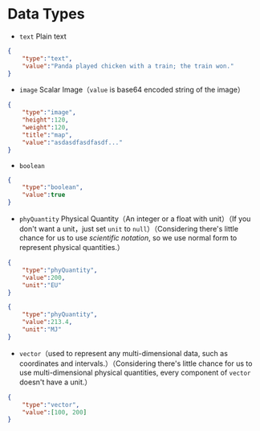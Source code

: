 # Data Types

- `text` Plain text
```json
{
    "type":"text",
    "value":"Panda played chicken with a train; the train won."
}
```

- `image` Scalar Image（`value` is base64 encoded string of the image）
```json
{
    "type":"image",
    "height":120,
    "weight":120,
    "title":"map",
    "value":"asdasdfasdfasdf..."
}
```

- `boolean`
```json
{
    "type":"boolean",
    "value":true
}
```

- `phyQuantity` Physical Quantity（An integer or a float with unit）（If you don't want a unit，just set `unit` to `null`）（Considering there's little chance for us to use _scientific notation_, so we use normal form to represent physical quantities.）
```json
{
    "type":"phyQuantity",
    "value":200,
    "unit":"EU"
}
```

```json
{
    "type":"phyQuantity",
    "value":213.4,
    "unit":"MJ"
}
```

- `vector`（used to represent any multi-dimensional data, such as coordinates and intervals.）（Considering there's little chance for us to use multi-dimensional physical quantities, every component of `vector` doesn't have a unit.）
```json
{
    "type":"vector",
    "value":[100, 200]
}
```